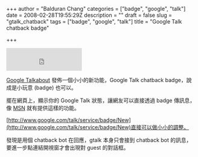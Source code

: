 +++
author = "Balduran Chang"
categories = ["badge", "google", "talk"]
date = 2008-02-28T19:55:29Z
description = ""
draft = false
slug = "gtalk_chatback"
tags = ["badge", "google", "talk"]
title = "Google Talk chatback badge"

+++


<iframe allowtransparency="true" frameborder="0" height="60" src="http://www.google.com/talk/service/badge/Show?tk=z01q6amlqrbjb58dt5gfapf7eqhs5oiep9el7t65vbjld09vannsdia1dif45crmqq8opmv1qh6menc4jgrcffa2clvti4tqhdsnc26ln9lij5f42hf7auva5lcmcli2leh689dffnmo95cnq0kird8kgk2j2u341gjlkn1cdgp1m1r1g28e3142v1l5knfeoig&w=200&h=60" width="200"></iframe>

[Google Talkabout](http://googletalk.blogspot.com/2008/02/google-talk-chatback.html) 發佈一個小小的新功能，Google Talk chatback badge，說成是小玩意 (badge) 也可以。

擺在網頁上，顯示你的 Google Talk 狀態，讓網友可以直接透過 badge 傳訊息，像 [MSN](http://www.cs.nctu.edu.tw/~changcc/wordpress/2007/11/15/anonymous_msn/) 就有提供這樣的功能。

[http://www.google.com/talk/service/badge/New](http://www.google.com/talk/service/badge/New)直接可以做小小的調整。

發現是用個 chatback bot 在回應，gtalk 本身只會接到 chatback bot 的訊息，要進一步點連結開視窗才會出現對 guest 的對話框。

